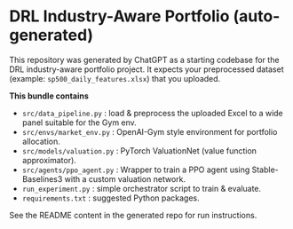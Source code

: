 # DRL Industry-Aware Portfolio (auto-generated)

This repository was generated by ChatGPT as a starting codebase for the DRL industry-aware portfolio project.
It expects your preprocessed dataset (example: `sp500_daily_features.xlsx`) that you uploaded.

**This bundle contains**
- `src/data_pipeline.py` : load & preprocess the uploaded Excel to a wide panel suitable for the Gym env.
- `src/envs/market_env.py` : OpenAI-Gym style environment for portfolio allocation.
- `src/models/valuation.py` : PyTorch ValuationNet (value function approximator).
- `src/agents/ppo_agent.py` : Wrapper to train a PPO agent using Stable-Baselines3 with a custom valuation network.
- `run_experiment.py` : simple orchestrator script to train & evaluate.
- `requirements.txt` : suggested Python packages.

See the README content in the generated repo for run instructions.